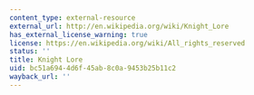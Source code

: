 ```yaml
---
content_type: external-resource
external_url: http://en.wikipedia.org/wiki/Knight_Lore
has_external_license_warning: true
license: https://en.wikipedia.org/wiki/All_rights_reserved
status: ''
title: Knight Lore
uid: bc51a694-4d6f-45ab-8c0a-9453b25b11c2
wayback_url: ''
---
```

